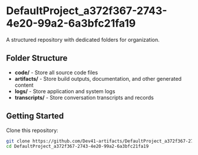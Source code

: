 # DefaultProject_a372f367-2743-4e20-99a2-6a3bfc21fa19
A structured repository with dedicated folders for organization.

## Folder Structure

- **code/** - Store all source code files
- **artifacts/** - Store build outputs, documentation, and other generated content
- **logs/** - Store application and system logs
- **transcripts/** - Store conversation transcripts and records

## Getting Started

Clone this repository:
```bash
git clone https://github.com/Dev41-artifacts/DefaultProject_a372f367-2743-4e20-99a2-6a3bfc21fa19
cd DefaultProject_a372f367-2743-4e20-99a2-6a3bfc21fa19
```
